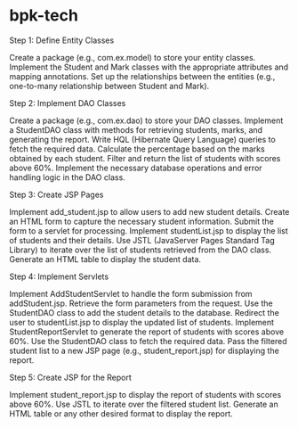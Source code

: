 # bpk-tech
Step 1: Define Entity Classes

Create a package (e.g., com.ex.model) to store your entity classes.
Implement the Student and Mark classes with the appropriate attributes and mapping annotations.
Set up the relationships between the entities (e.g., one-to-many relationship between Student and Mark).

Step 2: Implement DAO Classes

Create a package (e.g., com.ex.dao) to store your DAO classes.
Implement a StudentDAO class with methods for retrieving students, marks, and generating the report.
Write HQL (Hibernate Query Language) queries to fetch the required data.
Calculate the percentage based on the marks obtained by each student.
Filter and return the list of students with scores above 60%.
Implement the necessary database operations and error handling logic in the DAO class.

Step 3: Create JSP Pages

Implement add_student.jsp to allow users to add new student details.
Create an HTML form to capture the necessary student information.
Submit the form to a servlet for processing.
Implement studentList.jsp to display the list of students and their details.
Use JSTL (JavaServer Pages Standard Tag Library) to iterate over the list of students retrieved from the DAO class.
Generate an HTML table to display the student data.

Step 4: Implement Servlets

Implement AddStudentServlet to handle the form submission from addStudent.jsp.
Retrieve the form parameters from the request.
Use the StudentDAO class to add the student details to the database.
Redirect the user to studentList.jsp to display the updated list of students.
Implement StudentReportServlet to generate the report of students with scores above 60%.
Use the StudentDAO class to fetch the required data.
Pass the filtered student list to a new JSP page (e.g., student_report.jsp) for displaying the report.

Step 5: Create JSP for the Report

Implement student_report.jsp to display the report of students with scores above 60%.
Use JSTL to iterate over the filtered student list.
Generate an HTML table or any other desired format to display the report.
